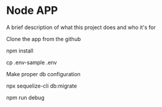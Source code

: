 
# Node APP

A brief description of what this project does and who it's for

Clone the app from the github

npm install

cp .env-sample .env

Make proper db configuration

npx sequelize-cli db:migrate

npm run debug